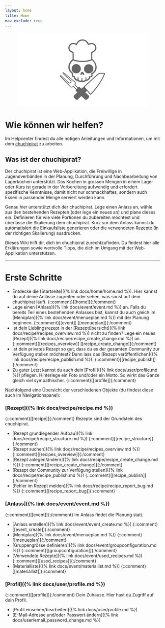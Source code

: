 ```yaml
---
layout: home
title: Home
nav_exclude: true
---
```




<div style="text-align: center;"> <img src="https://github.com/chuchipirat/chuchipirat.github.io/blob/main/docs/others/_images/logo_16_9.png?raw=true" alt="Logo" style="border:0;"> </div>

# Wie können wir helfen?

Im Helpcenter findest du alle nötigen Anleitungen und Informationen, um mit dem [chuchipirat](https://chuchipirat.ch) zu arbeiten.

## Was ist der chuchipirat?

Der chuchipirat ist eine Web-Applikation, die Freiwillige in Jugendverbänden in der Planung, Durchführung und Nachbearbeitung von Lagerküchen unterstützt. Das Kochen in grossen Mengen in einem Lager oder Kurs ist gerade in der Vorbereitung aufwendig und erfordert spezifische Kenntnisse, damit nicht nur schmackhaftes, sondern auch Essen in passender Menge serviert werden kann.

Genau hier unterstützt dich der chuchipirat. Lege einen Anlass an, wähle aus den bestehenden Rezepten (oder lege ein neues an) und plane dieses ein. Definieren für wie viele Portionen du zubereiten möchtest und überlasse die Skalierung dem chuchipirat. Kurz vor dem Anlass kannst du automatisiert die Einkaufsliste generieren oder die verwendeten Rezepte (in der richtigen Skalierung) ausdrucken.

Dieses Wiki hilft dir, dich im chuchipirat zurechtzufinden. Du findest hier alle Erklärungen sowie wertvolle Tipps, die dich im Umgang mit der Web-Applikation unterstützen.

---

# Erste Schritte

- Entdecke die [Startseite]({% link docs/home/home.md %}). Hier kannst du auf deine Anlässe zugreifen oder sehen, was sonst auf dem chuchipirat läuft.
  {::comment}[[home]]{:/comment}
- Lege einen [Anlass]({% link docs/event/event.md %}) an. Falls du bereits Teil eines bestehenden Anlasses bist, kannst du auch gleich im [Menüplan]({% link docs/event/menueplan.md %}) mit der Planung beginnen.
  {::comment}[[event]] [[menueplan]]{:/comment}
- Ist dein Lieblingsrezept in der [Rezeptübersicht]({% link docs/recipe/recipes_overview.md %}) nicht zu finden? Lege ein neues [Rezept]({% link docs/recipe/recipe_create_change.md %}) an.
  {::comment}[[recipes_overview]] [[recipe_create_change]]{:/comment}
- Ist dein privates Rezept so gut, dass du es der gesamten Community zur Verfügung stellen möchtest? Dann lass das [Rezept veröffentlichen]({% link docs/recipe/recipe_publish.md %}).
  {::comment}[[recipe_publish]]{:/comment}
- Zu guter Letzt kannst du auch dein [Profil]({% link docs/user/profile.md %}) pflegen. Hinterlege ein Foto und/oder ein Motto. So wirkt das Ganze gleich viel sympathischer.
  {::comment}[[profile]]{:/comment}

Nachfolgend eine Übersicht der verschiedenen Objekte (du findest diese auch im Navigationspanel):

### [Rezept]({% link docs/recipe/recipe.md %})

{::comment}[[recipe]]{:/comment}
Rezepte sind der Grundstein des chuchipirat.

- [Rezept grundlegender Aufbau]({% link docs/recipe/recipe_structure.md %})
  {::comment}[[recipe_structure]]{:/comment}
- [Rezept suchen]({% link docs/recipe/recipes_overview.md %})
  {::comment}[[recipes_overview]]{:/comment}
- [Rezept anlegen/ändern]({% link docs/recipe/recipe_create_change.md %})
  {::comment}[[recipe_create_change]]{:/comment}
- [Rezept der Community zur Verfügung stellen]({% link docs/recipe/recipe_publish.md %})
  {::comment}[[recipe_publish]]{:/comment}
- [Fehler im Rezept melden]({% link docs/recipe/recipe_report_bug.md %})
  {::comment}[[recipe_report_bug]]{:/comment}

### [Anlass]({% link docs/event/event.md %})

{::comment}[[event]]{:/comment}
Im Anlass findet die Planung statt.

- [Anlass erstellen]({% link docs/event/event_create.md %})
  {::comment}[[event_create]]{:/comment}
- [Menüplan]({% link docs/event/menueplan.md %})
  {::comment}[[menueplan]]{:/comment}
- [Gruppengrösse definieren]({% link docs/event/groupconfiguration.md %})
  {::comment}[[groupconfiguration]]{:/comment}
- [Verwendete Rezepte]({% link docs/event/used_recipes.md %})
  {::comment}[[used_recipes]]{:/comment}
- [Materialliste]({% link docs/event/materiallist.md %})
  {::comment}[[materiallist]]{:/comment}

### [Profil]({% link docs/user/profile.md %})

{::comment}[[profile]]{:/comment}
Dein Zuhause. Hier hast du Zugriff auf dein Profil.

* [Profil einsehen/bearbeiten]({% link docs/user/profile.md %})
* [E-Mail-Adresse und/oder Passwort ändern]({% link docs/user/email_password_change.md %})
